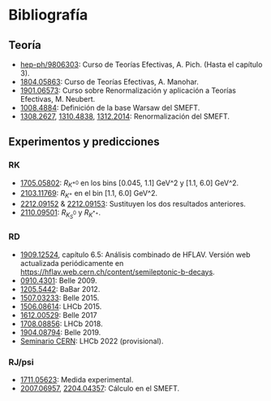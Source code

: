 # Bibliografía

## Teoría

* [hep-ph/9806303](https://arxiv.org/abs/hep-ph/9806303): Curso de Teorías Efectivas, A. Pich. (Hasta el capítulo 3).
* [1804.05863](https://arxiv.org/abs/1804.05863): Curso de Teorías Efectivas, A. Manohar.
* [1901.06573](https://arxiv.org/abs/1901.06573): Curso sobre Renormalización y aplicación a Teorías Efectivas, M. Neubert.
* [1008.4884](https://arxiv.org/abs/1008.4884): Definición de la base Warsaw del SMEFT.
* [1308.2627](https://arxiv.org/abs/1308.2627), [1310.4838](https://arxiv.org/abs/1310.4838), [1312.2014](https://arxiv.org/abs/1312.2014): Renormalización del SMEFT.

## Experimentos y predicciones

### RK

* [1705.05802](https://arxiv.org/abs/1705.05802): $R_{K^{*0}}$ en los bins [0.045, 1.1] GeV^2 y [1.1, 6.0] GeV^2.
* [2103.11769](https://arxiv.org/abs/2103.11769): $R_{K^+}$ en el bin [1.1, 6.0] GeV^2.
* [2212.09152](https://arxiv.org/abs/2212.09152) & [2212.09153](https://arxiv.org/abs/2212.09153): Sustituyen los dos resultados anteriores.
* [2110.09501](https://arxiv.org/abs/2110.09501): $R_{K_S^0}$ y $R_{K^{*+}}$.

### RD

* [1909.12524](https://arxiv.org/abs/1909.12524), capítulo 6.5: Análisis combinado de HFLAV. Versión web actualizada periódicamente en <https://hflav.web.cern.ch/content/semileptonic-b-decays>.
* [0910.4301](https://arxiv.org/abs/0910.4301): Belle 2009.
* [1205.5442](https://arxiv.org/abs/1205.5442): BaBar 2012.
* [1507.03233](https://arxiv.org/abs/1507.03233): Belle 2015.
* [1506.08614](https://arxiv.org/abs/1506.08614): LHCb 2015.
* [1612.00529](https://arxiv.org/abs/1612.00529): Belle 2017
* [1708.08856](https://arxiv.org/abs/1708.08856): LHCb 2018.
* [1904.08794](https://arxiv.org/abs/1904.08794): Belle 2019.
* [Seminario CERN](https://indico.cern.ch/event/1187939/): LHCb 2022 (provisional).

### RJ/psi

* [1711.05623](https://arxiv.org/abs/1711.05623): Medida experimental.
* [2007.06957](https://arxiv.org/abs/2007.06957), [2204.04357](https://arxiv.org/abs/2007.06957): Cálculo en el SMEFT.
